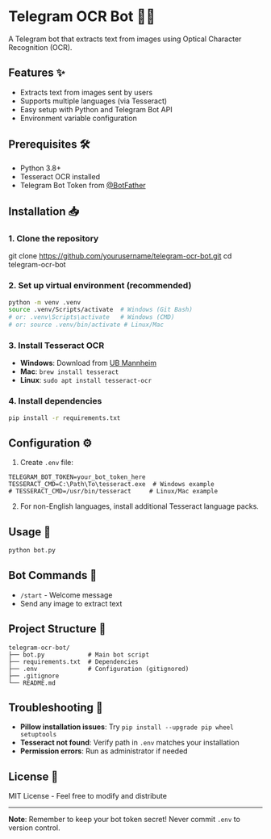 # Telegram OCR Bot 🤖📸

A Telegram bot that extracts text from images using Optical Character Recognition (OCR).

## Features ✨
- Extracts text from images sent by users
- Supports multiple languages (via Tesseract)
- Easy setup with Python and Telegram Bot API
- Environment variable configuration

## Prerequisites 🛠️
- Python 3.8+
- Tesseract OCR installed
- Telegram Bot Token from [@BotFather](https://t.me/BotFather)

## Installation 📥

### 1. Clone the repository
git clone https://github.com/yourusername/telegram-ocr-bot.git
cd telegram-ocr-bot

### 2. Set up virtual environment (recommended)
```bash
python -m venv .venv
source .venv/Scripts/activate  # Windows (Git Bash)
# or: .venv\Scripts\activate   # Windows (CMD)
# or: source .venv/bin/activate # Linux/Mac
```

### 3. Install Tesseract OCR
- **Windows**: Download from [UB Mannheim](https://github.com/UB-Mannheim/tesseract/wiki)
- **Mac**: `brew install tesseract`
- **Linux**: `sudo apt install tesseract-ocr`

### 4. Install dependencies
```bash
pip install -r requirements.txt
```

## Configuration ⚙️

1. Create `.env` file:
```env
TELEGRAM_BOT_TOKEN=your_bot_token_here
TESSERACT_CMD=C:\Path\To\tesseract.exe  # Windows example
# TESSERACT_CMD=/usr/bin/tesseract     # Linux/Mac example
```

2. For non-English languages, install additional Tesseract language packs.

## Usage 🚀
```bash
python bot.py
```

## Bot Commands 🤖
- `/start` - Welcome message
- Send any image to extract text

## Project Structure 📂
```
telegram-ocr-bot/
├── bot.py            # Main bot script
├── requirements.txt  # Dependencies
├── .env              # Configuration (gitignored)
├── .gitignore
└── README.md
```

## Troubleshooting 🐛
- **Pillow installation issues**: Try `pip install --upgrade pip wheel setuptools`
- **Tesseract not found**: Verify path in `.env` matches your installation
- **Permission errors**: Run as administrator if needed

## License 📄
MIT License - Feel free to modify and distribute

---

**Note**: Remember to keep your bot token secret! Never commit `.env` to version control.
